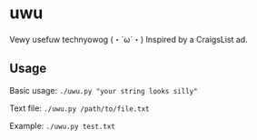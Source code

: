 # uwu
Vewy usefuw technyowog (・`ω´・)
Inspired by a CraigsList ad.

## Usage
Basic usage:
`./uwu.py "your string looks silly"`

Text file:
`./uwu.py /path/to/file.txt`

Example:
`./uwu.py test.txt`

